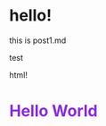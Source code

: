 # hello!
this is post1.md


test

<body>
<p>html!</p>
  <h1 style="color: blueviolet">Hello World</h1>
  </body>
